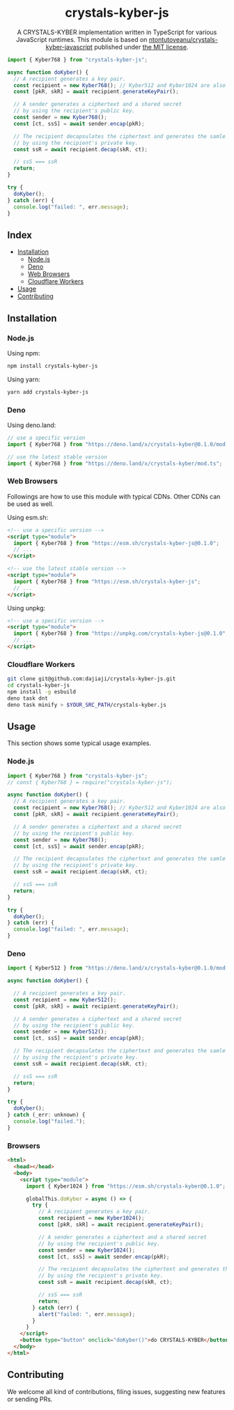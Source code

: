 <h1 align="center">crystals-kyber-js</h1>

<div align="center">
</div>

<div align="center">
A CRYSTALS-KYBER implementation written in TypeScript for various JavaScript runtimes. This module is based on <a href="https://github.com/antontutoveanu/crystals-kyber-javascript">ntontutoveanu/crystals-kyber-javascript</a> published under <a href="https://github.com/antontutoveanu/crystals-kyber-javascript/blob/main/License">the MIT license</a>.
</div>

```js
import { Kyber768 } from "crystals-kyber-js";

async function doKyber() {
  // A recipient generates a key pair.
  const recipient = new Kyber768(); // Kyber512 and Kyber1024 are also available.
  const [pkR, skR] = await recipient.generateKeyPair();

  // A sender generates a ciphertext and a shared secret
  // by using the recipient's public key.
  const sender = new Kyber768();
  const [ct, ssS] = await sender.encap(pkR);

  // The recipient decapsulates the ciphertext and generates the samle shared secret
  // by using the recipient's private key.
  const ssR = await recipient.decap(skR, ct);

  // ssS === ssR
  return;
}

try {
  doKyber();
} catch (err) {
  console.log("failed: ", err.message);
}
```

## Index

- [Installation](#installation)
  - [Node.js](#nodejs)
  - [Deno](#deno)
  - [Web Browsers](#web-browsers)
  - [Cloudflare Workers](#cloudflare-workers)
- [Usage](#usage)
- [Contributing](#contributing)

## Installation

### Node.js

Using npm:

```sh
npm install crystals-kyber-js
```

Using yarn:

```sh
yarn add crystals-kyber-js
```

### Deno

Using deno.land:

```js
// use a specific version
import { Kyber768 } from "https://deno.land/x/crystals-kyber@0.1.0/mod.ts";

// use the latest stable version
import { Kyber768 } from "https://deno.land/x/crystals-kyber/mod.ts";
```

### Web Browsers

Followings are how to use this module with typical CDNs. Other CDNs can be used
as well.

Using esm.sh:

```html
<!-- use a specific version -->
<script type="module">
  import { Kyber768 } from "https://esm.sh/crystals-kyber-js@0.1.0";
  // ...
</script>

<!-- use the latest stable version -->
<script type="module">
  import { Kyber768 } from "https://esm.sh/crystals-kyber-js";
  // ...
</script>
```

Using unpkg:

```html
<!-- use a specific version -->
<script type="module">
  import { Kyber768 } from "https://unpkg.com/crystals-kyber-js@0.1.0";
  // ...
</script>
```

### Cloudflare Workers

```sh
git clone git@github.com:dajiaji/crystals-kyber-js.git
cd crystals-kyber-js
npm install -g esbuild
deno task dnt
deno task minify > $YOUR_SRC_PATH/crystals-kyber.js
```

## Usage

This section shows some typical usage examples.

### Node.js

```js
import { Kyber768 } from "crystals-kyber-js";
// const { Kyber768 } = require("crystals-kyber-js");

async function doKyber() {
  // A recipient generates a key pair.
  const recipient = new Kyber768(); // Kyber512 and Kyber1024 are also available.
  const [pkR, skR] = await recipient.generateKeyPair();

  // A sender generates a ciphertext and a shared secret
  // by using the recipient's public key.
  const sender = new Kyber768();
  const [ct, ssS] = await sender.encap(pkR);

  // The recipient decapsulates the ciphertext and generates the samle shared secret
  // by using the recipient's private key.
  const ssR = await recipient.decap(skR, ct);

  // ssS === ssR
  return;
}

try {
  doKyber();
} catch (err) {
  console.log("failed: ", err.message);
}
```

### Deno

```js
import { Kyber512 } from "https://deno.land/x/crystals-kyber@0.1.0/mod.ts";

async function doKyber() {

  // A recipient generates a key pair.
  const recipient = new Kyber512();
  const [pkR, skR] = await recipient.generateKeyPair();

  // A sender generates a ciphertext and a shared secret
  // by using the recipient's public key.
  const sender = new Kyber512();
  const [ct, ssS] = await sender.encap(pkR);

  // The recipient decapsulates the ciphertext and generates the samle shared secret
  // by using the recipient's private key.
  const ssR = await recipient.decap(skR, ct);

  // ssS === ssR
  return;
}

try {
  doKyber();
} catch (_err: unknown) {
  console.log("failed.");
}
```

### Browsers

```html
<html>
  <head></head>
  <body>
    <script type="module">
      import { Kyber1024 } from "https://esm.sh/crystals-kyber@0.1.0";

      globalThis.doKyber = async () => {
        try {
          // A recipient generates a key pair.
          const recipient = new Kyber1024();
          const [pkR, skR] = await recipient.generateKeyPair();

          // A sender generates a ciphertext and a shared secret
          // by using the recipient's public key.
          const sender = new Kyber1024();
          const [ct, ssS] = await sender.encap(pkR);

          // The recipient decapsulates the ciphertext and generates the samle shared secret
          // by using the recipient's private key.
          const ssR = await recipient.decap(skR, ct);

          // ssS === ssR
          return;
        } catch (err) {
          alert("failed: ", err.message);
        }
      }
    </script>
    <button type="button" onclick="doKyber()">do CRYSTALS-KYBER</button>
  </body>
</html>
```

## Contributing

We welcome all kind of contributions, filing issues, suggesting new features or
sending PRs.
